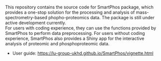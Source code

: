 This repository contains the source code for SmartPhos package, which provides a one-stop solution for the processing and analysis of mass-spectrometry-based phopho-proteomics data. The package is still under active development currently.  
For users with coding experience, they can use the functions provided by SmartPhos to perform data preprocessing. For users without coding experience, SmartPhos also provides a Shiny app for the interactive analysis of proteomic and phosphoproteomic data.  
- User guide: https://lu-group-ukhd.github.io/SmartPhos/vignette.html
